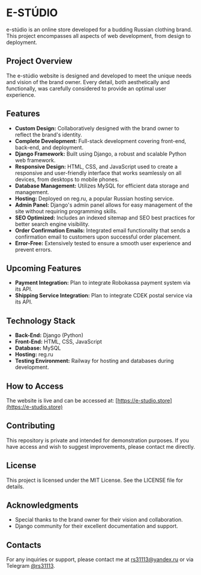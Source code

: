 # E-STÚDIO

e-stúdio is an online store developed for a budding Russian clothing brand. This project encompasses all aspects of web development, from design to deployment.

## Project Overview

The e-stúdio website is designed and developed to meet the unique needs and vision of the brand owner. Every detail, both aesthetically and functionally, was carefully considered to provide an optimal user experience.

## Features

- **Custom Design:** Collaboratively designed with the brand owner to reflect the brand's identity.
- **Complete Development:** Full-stack development covering front-end, back-end, and deployment.
- **Django Framework:** Built using Django, a robust and scalable Python web framework.
- **Responsive Design:** HTML, CSS, and JavaScript used to create a responsive and user-friendly interface that works seamlessly on all devices, from desktops to mobile phones.
- **Database Management:** Utilizes MySQL for efficient data storage and management.
- **Hosting:** Deployed on reg.ru, a popular Russian hosting service.
- **Admin Panel:** Django's admin panel allows for easy management of the site without requiring programming skills.
- **SEO Optimized:** Includes an indexed sitemap and SEO best practices for better search engine visibility.
- **Order Confirmation Emails:** Integrated email functionality that sends a confirmation email to customers upon successful order placement.
- **Error-Free:** Extensively tested to ensure a smooth user experience and prevent errors.

## Upcoming Features

- **Payment Integration:** Plan to integrate Robokassa payment system via its API.
- **Shipping Service Integration:** Plan to integrate CDEK postal service via its API.

## Technology Stack

- **Back-End:** Django (Python)
- **Front-End:** HTML, CSS, JavaScript
- **Database:** MySQL
- **Hosting:** reg.ru
- **Testing Environment:** Railway for hosting and databases during development.

## How to Access

The website is live and can be accessed at: [https://e-studio.store](https://e-studio.store)

## Contributing

This repository is private and intended for demonstration purposes. If you have access and wish to suggest improvements, please contact me directly.

## License

This project is licensed under the MIT License. See the LICENSE file for details.

## Acknowledgments

- Special thanks to the brand owner for their vision and collaboration.
- Django community for their excellent documentation and support.

## Contacts

For any inquiries or support, please contact me at [rs31113@yandex.ru](mailto:rs31113@yandex.ru) or via Telegram [@rs31113](https://t.me/rs31113).
